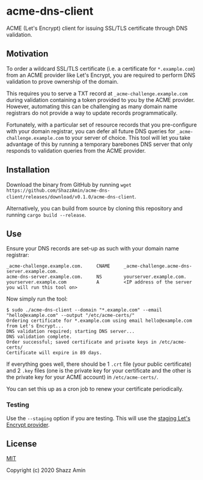 acme-dns-client
===============

ACME (Let's Encrypt) client for issuing SSL/TLS certificate through DNS validation.

## Motivation
To order a wildcard SSL/TLS certificate (i.e. a certificate for `*.example.com`) from an ACME provider like Let's Encrypt, you are required to perform DNS validation to prove ownership of the domain.

This requires you to serve a TXT record at `_acme-challenge.example.com` during validation containing a token provided to you by the ACME provider. However, automating this can be challenging as many domain name registrars do not provide a way to update records programmatically.

Fortunately, with a particular set of resource records that you pre-configure with your domain registrar, you can defer all future DNS queries for `_acme-challenge.example.com` to your server of choice. This tool will let you take advantage of this by running a temporary barebones DNS server that only responds to validation queries from the ACME provider.


## Installation
Download the binary from GitHub by running `wget https://github.com/ShazzAmin/acme-dns-client/releases/download/v0.1.0/acme-dns-client`.

Alternatively, you can build from source by cloning this repository and running `cargo build --release`.


## Use
Ensure your DNS records are set-up as such with your domain name registrar:
```
_acme-challenge.example.com.     CNAME     _acme-challenge.acme-dns-server.example.com.
acme-dns-server.example.com.     NS        yourserver.example.com.
yourserver.example.com           A         <IP address of the server you will run this tool on>
```

Now simply run the tool:
```shell
$ sudo ./acme-dns-client --domain "*.example.com" --email "hello@example.com" --output "/etc/acme-certs/"
Ordering certificate for *.example.com using email hello@example.com from Let's Encrypt...
DNS validation required; starting DNS server...
DNS validation complete.
Order successful; saved certificate and private keys in /etc/acme-certs/
Certificate will expire in 89 days.
```

If everything goes well, there should be 1 `.crt` file (your public certificate) and 2 `.key` files (one is the private key for your certificate and the other is the private key for your ACME account) in `/etc/acme-certs/`.

You can set this up as a cron job to renew your certificate periodically.

### Testing
Use the `--staging` option if you are testing. This will use the [staging Let's Encrypt provider](https://letsencrypt.org/docs/staging-environment/).


## License
[MIT](LICENSE)

Copyright (c) 2020 Shazz Amin
